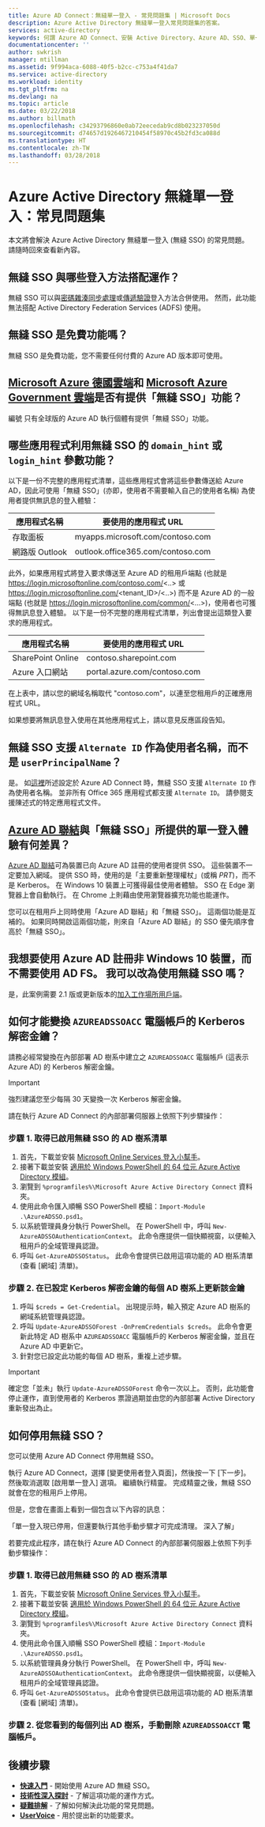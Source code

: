 ```yaml
---
title: Azure AD Connect：無縫單一登入 - 常見問題集 | Microsoft Docs
description: Azure Active Directory 無縫單一登入常見問題集的答案。
services: active-directory
keywords: 何謂 Azure AD Connect、安裝 Active Directory、Azure AD、SSO、單一登入的必要元件
documentationcenter: ''
author: swkrish
manager: mtillman
ms.assetid: 9f994aca-6088-40f5-b2cc-c753a4f41da7
ms.service: active-directory
ms.workload: identity
ms.tgt_pltfrm: na
ms.devlang: na
ms.topic: article
ms.date: 03/22/2018
ms.author: billmath
ms.openlocfilehash: c34293796860e0ab72eecedab9cd8b023237050d
ms.sourcegitcommit: d74657d1926467210454f58970c45b2fd3ca088d
ms.translationtype: HT
ms.contentlocale: zh-TW
ms.lasthandoff: 03/28/2018
---
```

# <a name="azure-active-directory-seamless-single-sign-on-frequently-asked-questions"></a>Azure Active Directory 無縫單一登入：常見問題集

本文將會解決 Azure Active Directory 無縫單一登入 (無縫 SSO) 的常見問題。 請隨時回來查看新內容。

## <a name="what-sign-in-methods-do-seamless-sso-work-with"></a>無縫 SSO 與哪些登入方法搭配運作？

無縫 SSO 可以與[密碼雜湊同步處理](active-directory-aadconnectsync-implement-password-synchronization.md)或[傳遞驗證](active-directory-aadconnect-pass-through-authentication.md)登入方法合併使用。 然而，此功能無法搭配 Active Directory Federation Services (ADFS) 使用。

## <a name="is-seamless-sso-a-free-feature"></a>無縫 SSO 是免費功能嗎？

無縫 SSO 是免費功能，您不需要任何付費的 Azure AD 版本即可使用。

## <a name="is-seamless-sso-available-in-the-microsoft-azure-germany-cloudhttpwwwmicrosoftdecloud-deutschland-and-the-microsoft-azure-government-cloudhttpsazuremicrosoftcomfeaturesgov"></a>[Microsoft Azure 德國雲端](http://www.microsoft.de/cloud-deutschland)和 [Microsoft Azure Government 雲端](https://azure.microsoft.com/features/gov/)是否有提供「無縫 SSO」功能？

編號 只有全球版的 Azure AD 執行個體有提供「無縫 SSO」功能。

## <a name="what-applications-take-advantage-of-domainhint-or-loginhint-parameter-capability-of-seamless-sso"></a>哪些應用程式利用無縫 SSO 的 `domain_hint` 或 `login_hint` 參數功能？

以下是一份不完整的應用程式清單，這些應用程式會將這些參數傳送給 Azure AD，因此可使用「無縫 SSO」(亦即，使用者不需要輸入自己的使用者名稱) 為使用者提供無訊息的登入體驗：

| 應用程式名稱 | 要使用的應用程式 URL |
| -- | -- |
| 存取面板 | myapps.microsoft.com/contoso.com |
| 網路版 Outlook | outlook.office365.com/contoso.com |

此外，如果應用程式將登入要求傳送至 Azure AD 的租用戶端點 (也就是 https://login.microsoftonline.com/contoso.com/<..> 或 https://login.microsoftonline.com/<tenant_ID>/<..>) 而不是 Azure AD 的一般端點 (也就是 https://login.microsoftonline.com/common/<...>)，使用者也可獲得無訊息登入體驗。 以下是一份不完整的應用程式清單，列出會提出這類登入要求的應用程式。

| 應用程式名稱 | 要使用的應用程式 URL |
| -- | -- |
| SharePoint Online | contoso.sharepoint.com |
| Azure 入口網站 | portal.azure.com/contoso.com |

在上表中，請以您的網域名稱取代 "contoso.com"，以連至您租用戶的正確應用程式 URL。

如果想要將無訊息登入使用在其他應用程式上，請以意見反應區段告知。

## <a name="does-seamless-sso-support-alternate-id-as-the-username-instead-of-userprincipalname"></a>無縫 SSO 支援 `Alternate ID` 作為使用者名稱，而不是 `userPrincipalName`？

是。 如[這裡](active-directory-aadconnect-get-started-custom.md)所述設定於 Azure AD Connect 時，無縫 SSO 支援 `Alternate ID` 作為使用者名稱。 並非所有 Office 365 應用程式都支援 `Alternate ID`。 請參閱支援陳述式的特定應用程式文件。

## <a name="what-is-the-difference-between-the-single-sign-on-experience-provided-by-azure-ad-joinactive-directory-azureadjoin-overviewmd-and-seamless-sso"></a>[Azure AD 聯結](../active-directory-azureadjoin-overview.md)與「無縫 SSO」所提供的單一登入體驗有何差異？

[Azure AD 聯結](../active-directory-azureadjoin-overview.md)可為裝置已向 Azure AD 註冊的使用者提供 SSO。 這些裝置不一定要加入網域。 提供 SSO 時，使用的是「主要重新整理權杖」(或稱 *PRT*)，而不是 Kerberos。 在 Windows 10 裝置上可獲得最佳使用者體驗。 SSO 在 Edge 瀏覽器上會自動執行。 在 Chrome 上則藉由使用瀏覽器擴充功能也能運作。

您可以在租用戶上同時使用「Azure AD 聯結」和「無縫 SSO」。 這兩個功能是互補的。 如果同時開啟這兩個功能，則來自「Azure AD 聯結」的 SSO 優先順序會高於「無縫 SSO」。

## <a name="i-want-to-register-non-windows-10-devices-with-azure-ad-without-using-ad-fs-can-i-use-seamless-sso-instead"></a>我想要使用 Azure AD 註冊非 Windows 10 裝置，而不需要使用 AD FS。 我可以改為使用無縫 SSO 嗎？

是，此案例需要 2.1 版或更新版本的[加入工作場所用戶端](https://www.microsoft.com/download/details.aspx?id=53554)。

## <a name="how-can-i-roll-over-the-kerberos-decryption-key-of-the-azureadssoacc-computer-account"></a>如何才能變換 `AZUREADSSOACC` 電腦帳戶的 Kerberos 解密金鑰？

請務必經常變換在內部部署 AD 樹系中建立之 `AZUREADSSOACC` 電腦帳戶 (這表示 Azure AD) 的 Kerberos 解密金鑰。

>[!IMPORTANT]
>強烈建議您至少每隔 30 天變換一次 Kerberos 解密金鑰。

請在執行 Azure AD Connect 的內部部署伺服器上依照下列步驟操作：

### <a name="step-1-get-list-of-ad-forests-where-seamless-sso-has-been-enabled"></a>步驟 1. 取得已啟用無縫 SSO 的 AD 樹系清單

1. 首先，下載並安裝 [Microsoft Online Services 登入小幫手](http://go.microsoft.com/fwlink/?LinkID=286152)。
2. 接著下載並安裝 [適用於 Windows PowerShell 的 64 位元 Azure Active Directory 模組](https://docs.microsoft.com/en-us/powershell/azure/active-directory/install-msonlinev1?view=azureadps-1.0)。
3. 瀏覽到 `%programfiles%\Microsoft Azure Active Directory Connect` 資料夾。
4. 使用此命令匯入順暢 SSO PowerShell 模組：`Import-Module .\AzureADSSO.psd1`。
5. 以系統管理員身分執行 PowerShell。 在 PowerShell 中，呼叫 `New-AzureADSSOAuthenticationContext`。 此命令應提供一個快顯視窗，以便輸入租用戶的全域管理員認證。
6. 呼叫 `Get-AzureADSSOStatus`。 此命令會提供已啟用這項功能的 AD 樹系清單 (查看 [網域] 清單)。

### <a name="step-2-update-the-kerberos-decryption-key-on-each-ad-forest-that-it-was-set-it-up-on"></a>步驟 2. 在已設定 Kerberos 解密金鑰的每個 AD 樹系上更新該金鑰

1. 呼叫 `$creds = Get-Credential`。 出現提示時，輸入預定 Azure AD 樹系的網域系統管理員認證。
2. 呼叫 `Update-AzureADSSOForest -OnPremCredentials $creds`。 此命令會更新此特定 AD 樹系中 `AZUREADSSOACC` 電腦帳戶的 Kerberos 解密金鑰，並且在 Azure AD 中更新它。
3. 針對您已設定此功能的每個 AD 樹系，重複上述步驟。

>[!IMPORTANT]
>確定您「並未」執行 `Update-AzureADSSOForest` 命令一次以上。 否則，此功能會停止運作，直到使用者的 Kerberos 票證過期並由您的內部部署 Active Directory 重新發出為止。

## <a name="how-can-i-disable-seamless-sso"></a>如何停用無縫 SSO？

您可以使用 Azure AD Connect 停用無縫 SSO。

執行 Azure AD Connect，選擇 [變更使用者登入頁面]，然後按一下 [下一步]。 然後取消選取 [啟用單一登入] 選項。 繼續執行精靈。 完成精靈之後，無縫 SSO 就會在您的租用戶上停用。

但是，您會在畫面上看到一個包含以下內容的訊息：

「單一登入現已停用，但還要執行其他手動步驟才可完成清理。 深入了解」

若要完成此程序，請在執行 Azure AD Connect 的內部部署伺服器上依照下列手動步驟操作：

### <a name="step-1-get-list-of-ad-forests-where-seamless-sso-has-been-enabled"></a>步驟 1. 取得已啟用無縫 SSO 的 AD 樹系清單

1. 首先，下載並安裝 [Microsoft Online Services 登入小幫手](http://go.microsoft.com/fwlink/?LinkID=286152)。
2. 接著下載並安裝 [適用於 Windows PowerShell 的 64 位元 Azure Active Directory 模組](http://go.microsoft.com/fwlink/p/?linkid=236297)。
3. 瀏覽到 `%programfiles%\Microsoft Azure Active Directory Connect` 資料夾。
4. 使用此命令匯入順暢 SSO PowerShell 模組：`Import-Module .\AzureADSSO.psd1`。
5. 以系統管理員身分執行 PowerShell。 在 PowerShell 中，呼叫 `New-AzureADSSOAuthenticationContext`。 此命令應提供一個快顯視窗，以便輸入租用戶的全域管理員認證。
6. 呼叫 `Get-AzureADSSOStatus`。 此命令會提供已啟用這項功能的 AD 樹系清單 (查看 [網域] 清單)。

### <a name="step-2-manually-delete-the-azureadssoacct-computer-account-from-each-ad-forest-that-you-see-listed"></a>步驟 2. 從您看到的每個列出 AD 樹系，手動刪除 `AZUREADSSOACCT` 電腦帳戶。

## <a name="next-steps"></a>後續步驟

- [**快速入門**](active-directory-aadconnect-sso-quick-start.md) - 開始使用 Azure AD 無縫 SSO。
- [**技術性深入探討**](active-directory-aadconnect-sso-how-it-works.md) - 了解這項功能的運作方式。
- [**疑難排解**](active-directory-aadconnect-troubleshoot-sso.md) - 了解如何解決此功能的常見問題。
- [**UserVoice**](https://feedback.azure.com/forums/169401-azure-active-directory/category/160611-directory-synchronization-aad-connect) - 用於提出新的功能要求。
